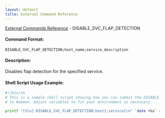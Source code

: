 ```yaml
---
layout: default
title: External Command Reference
---
```


<!--
************************************************
* AUTO GENERATED PAGE - USE ./update SCRIPT
************************************************
-->

<span class="glyphicon glyphicon-arrow-up"></span><a href="index.html"> External Commands Reference</a> - DISABLE_SVC_FLAP_DETECTION<br>

#### Command Format:

`DISABLE_SVC_FLAP_DETECTION;host_name;service_description`

#### Description:

Disables flap detection for the specified service.

#### Shell Script Usage Example:

```sh
#!/bin/sh
# This is a sample shell script showing how you can submit the DISABLE_SVC_FLAP_DETECTION command
# to Naemon. Adjust variables to fit your environment as necessary.

printf "[%lu] DISABLE_SVC_FLAP_DETECTION;host1;service1\n" `date +%s` > /var/lib/naemon/naemon.cmd
```
